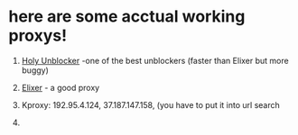 # here are some acctual working proxys!


1. [Holy Unblocker](https://responsible-silk-celestite.glitch.me) -one of the best unblockers (faster than Elixer but more buggy)

2. [Elixer](https://jesus.is-a.win/) - a good proxy

3. Kproxy: 192.95.4.124, 37.187.147.158,  (you have to put it into url search

4. 
